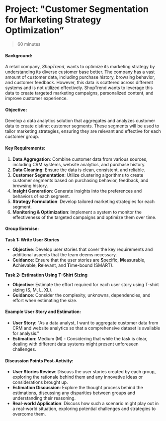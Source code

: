 # Project: "Customer Segmentation for Marketing Strategy Optimization”

> 60 minutes

#### Background:

A retail company, *ShopTrend*, wants to optimize its marketing strategy by understanding its diverse customer base better. The company has a vast amount of customer data, including purchase history, browsing behavior, and customer feedback. However, this data is scattered across different systems and is not utilized effectively. ShopTrend wants to leverage this data to create targeted marketing campaigns, personalized content, and improve customer experience.

#### Objective:

Develop a data analytics solution that aggregates and analyzes customer data to create distinct customer segments. These segments will be used to tailor marketing strategies, ensuring they are relevant and effective for each customer group.

#### Key Requirements:

1. **Data Aggregation**: Combine customer data from various sources, including CRM systems, website analytics, and purchase history.
2. **Data Cleaning**: Ensure the data is clean, consistent, and reliable.
3. **Customer Segmentation**: Utilize clustering algorithms to create customer segments based on purchasing behavior, feedback, and browsing history.
4. **Insight Generation**: Generate insights into the preferences and behaviors of each segment.
5. **Strategy Formulation**: Develop tailored marketing strategies for each segment.
6. **Monitoring & Optimization**: Implement a system to monitor the effectiveness of the targeted campaigns and optimize them over time.

#### Group Exercise:

**Task 1: Write User Stories**

- **Objective**: Develop user stories that cover the key requirements and additional aspects that the team deems necessary.
- **Guidance**: Ensure that the user stories are **S**pecific, **M**easurable, **A**chievable, **R**elevant, and **T**ime-bound (SMART).

**Task 2: Estimation Using T-Shirt Sizing**

- **Objective**: Estimate the effort required for each user story using T-shirt sizing (S, M, L, XL).
- **Guidance**: Consider the complexity, unknowns, dependencies, and effort when estimating the size.

#### Example User Story and Estimation:

- **User Story**: "As a data analyst, I want to aggregate customer data from CRM and website analytics so that a comprehensive dataset is available for analysis."
- **Estimation**: Medium (M) - Considering that while the task is clear, dealing with different data systems might present unforeseen challenges.

#### Discussion Points Post-Activity:

- **User Stories Review**: Discuss the user stories created by each group, exploring the rationale behind them and any innovative ideas or considerations brought up.
- **Estimation Discussion**: Explore the thought process behind the estimations, discussing any disparities between groups and understanding their reasoning.
- **Real-world Application**: Discuss how such a scenario might play out in a real-world situation, exploring potential challenges and strategies to overcome them.
